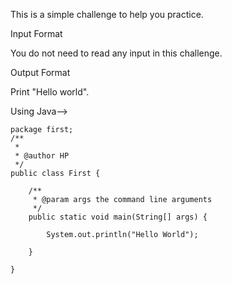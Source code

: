This is a simple challenge to help you practice.

Input Format

You do not need to read any input in this challenge.

Output Format

Print  "Hello world".

Using Java-->

    package first;
    /**
     *
     * @author HP
     */
    public class First {

        /**
         * @param args the command line arguments
         */
        public static void main(String[] args) {     

            System.out.println("Hello World");

        }

    }
